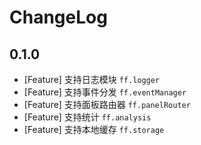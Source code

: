 # ChangeLog

## 0.1.0

* [Feature] 支持日志模块 `ff.logger`
* [Feature] 支持事件分发 `ff.eventManager`
* [Feature] 支持面板路由器 `ff.panelRouter`
* [Feature] 支持统计 `ff.analysis`
* [Feature] 支持本地缓存 `ff.storage`